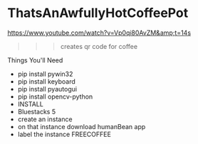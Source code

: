 # ThatsAnAwfullyHotCoffeePot
https://www.youtube.com/watch?v=Vp0qi80AvZM&amp;t=14s

>>>creates qr code for coffee

Things You'll Need
- pip install pywin32
- pip install keyboard
- pip install pyautogui
- pip install opencv-python
- INSTALL
- Bluestacks 5
- create an instance
- on that instance download humanBean app
- label the instance FREECOFFEE







